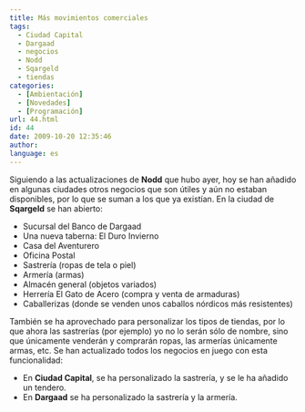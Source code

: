 ```yaml
---
title: Más movimientos comerciales
tags:
  - Ciudad Capital
  - Dargaad
  - negocios
  - Nodd
  - Sqargeld
  - tiendas
categories:
  - [Ambientación]
  - [Novedades]
  - [Programación]
url: 44.html
id: 44
date: 2009-10-20 12:35:46
author:
language: es
---
```


Siguiendo a las actualizaciones de **Nodd** que hubo ayer, hoy se han añadido en algunas ciudades otros negocios que son útiles y aún no estaban disponibles, por lo que se suman a los que ya existían. En la ciudad de **Sqargeld** se han abierto:

*   Sucursal del Banco de Dargaad
*   Una nueva taberna: El Duro Invierno
*   Casa del Aventurero
*   Oficina Postal
*   Sastrería (ropas de tela o piel)
*   Armería (armas)
*   Almacén general (objetos variados)
*   Herrería El Gato de Acero (compra y venta de armaduras)
*   Caballerizas (donde se venden unos caballos nórdicos más resistentes)

También se ha aprovechado para personalizar los tipos de tiendas, por lo que ahora las sastrerías (por ejemplo) yo no lo serán sólo de nombre, sino que únicamente venderán y comprarán ropas, las armerías únicamente armas, etc. Se han actualizado todos los negocios en juego con esta funcionalidad:

*   En **Ciudad Capital**, se ha personalizado la sastrería, y se le ha añadido un tendero.
*   En **Dargaad** se ha personalizado la sastrería y la armería.